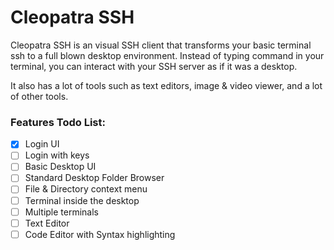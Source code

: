 # Cleopatra SSH
Cleopatra SSH is an visual SSH client that transforms your basic terminal ssh to a full blown desktop environment.
Instead of typing command in your terminal, you can interact with your SSH server as if it was a desktop.

It also has a lot of tools such as text editors, image & video viewer, and a lot of other tools.

### Features Todo List:
- [x] Login UI
- [ ] Login with keys
- [ ] Basic Desktop UI
- [ ] Standard Desktop Folder Browser
- [ ] File & Directory context menu
- [ ] Terminal inside the desktop
- [ ] Multiple terminals
- [ ] Text Editor
- [ ] Code Editor with Syntax highlighting
